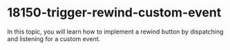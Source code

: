 # 18150-trigger-rewind-custom-event
In this topic, you will learn how to implement a rewind button by dispatching and listening for a custom event.
